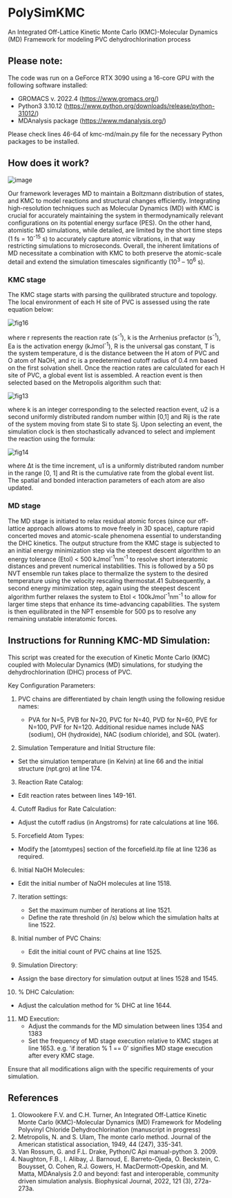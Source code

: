 # PolySimKMC
An Integrated Off-Lattice Kinetic Monte Carlo (KMC)-Molecular Dynamics (MD) Framework for modeling PVC dehydrochlorination process

## Please note: 
The code was run on a GeForce RTX 3090 using a 16-core GPU with the following software installed:
- GROMACS v. 2022.4 (https://www.gromacs.org/)
- Python3 3.10.12 (https://www.python.org/downloads/release/python-31012/)
- MDAnalysis package (https://www.mdanalysis.org/)

Please check lines 46-64 of kmc-md/main.py file for the necessary Python packages to be installed.

## How does it work?
![image](https://github.com/kmc-md/KMC-MD/assets/165834656/33e70717-1763-467c-92c6-ed30997e6262)

Our framework leverages MD to maintain a Boltzmann distribution of states, and KMC to model reactions and structural changes efficiently. Integrating high-resolution techniques such as Molecular Dynamics (MD) with KMC is crucial for accurately maintaining the system in thermodynamically relevant configurations on its potential energy surface (PES).  On the other hand, atomistic MD simulations, while detailed, are limited by the short time steps (1 fs = 10<sup>-15</sup> s) to accurately capture atomic vibrations, in that way restricting simulations to microseconds. Overall, the inherent limitations of MD necessitate a combination with KMC to both preserve the atomic-scale detail and extend the simulation timescales significantly (10<sup>3</sup> – 10<sup>6</sup> s).

### KMC stage
The KMC stage starts with parsing the quilibrated structure and topology. The local environment of each H site of PVC is assessed using the rate equation below:

![fig16](https://github.com/kmc-md/KMC-MD/assets/165834656/6ccfb48d-866b-48b5-9f8a-684c356c8006)

where r represents the reaction rate (s<sup>-1</sup>), k is the Arrhenius prefactor (s<sup>-1</sup>), Ea is the activation energy (kJmol<sup>-1</sup>), R is the universal gas constant, T is the system temperature, d is the distance between the H atom of PVC and O atom of NaOH, and rc is a predetermined cutoff radius of 0.4 nm based on the first solvation shell. 
Once the reaction rates are calculated for each H site of PVC, a global event list is assembled. A reaction event is then selected based on the Metropolis algorithm such that:

![fig13](https://github.com/kmc-md/KMC-MD/assets/165834656/2ad9595f-f59f-4838-9687-c0f4e04311bf)

where k is an integer corresponding to the selected reaction event, u2 is a second uniformly distributed random number within [0,1] and Rij is the rate of the system moving from state Si to state Sj.  Upon selecting an event, the simulation clock is then stochastically advanced to select and implement the reaction using the formula:

![fig14](https://github.com/kmc-md/KMC-MD/assets/165834656/8c7526e8-caa7-424c-b2bf-683eedd333a5)

where Δt is the time increment, u1 is a uniformly distributed random number in the range [0, 1] and Rt is the cumulative rate from the global event list. 
The spatial and bonded interaction parameters of each atom are also updated.

### MD stage
The MD stage is initiated to relax residual atomic forces (since our off-lattice approach allows atoms to move freely in 3D space), capture rapid concerted moves and atomic-scale phenomena essential to understanding the DHC kinetics. The output structure from the KMC stage is subjected to an initial energy minimization step via the steepest descent algorithm to an energy tolerance (Etol) < 500 kJmol<sup>-1</sup>nm<sup>-1</sup> to resolve short interatomic distances and prevent numerical instabilities. This is followed by a 50 ps NVT ensemble run takes place to thermalize the system to the desired temperature using the velocity rescaling thermostat.41 Subsequently, a second energy minimization step, again using the steepest descent algorithm further relaxes the system to Etol < 100kJmol<sup>-1</sup>nm<sup>-1</sup> to allow for larger time steps that enhance its time-advancing capabilities. 
The system is then equilibrated in the NPT ensemble for 500 ps to resolve any remaining unstable interatomic forces.

## Instructions for Running KMC-MD Simulation:
This script was created for the execution of Kinetic Monte Carlo (KMC) coupled with Molecular Dynamics (MD) simulations, for studying the dehydrochlorination (DHC) process of PVC. 

Key Configuration Parameters:
1. PVC chains are differentiated by chain length using the following residue names:
   - PVA for N=5, PVB for N=20, PVC for N=40, PVD for N=60, PVE for N=100, PVF for N=120.
   Additional residue names include NAS (sodium), OH (hydroxide), NAC (sodium chloride), and SOL (water).

2. Simulation Temperature and Initial Structure file: 
  - Set the simulation temperature (in Kelvin) at line 66 and the initial structure (npt.gro) at line 174.

3. Reaction Rate Catalog: 
  - Edit reaction rates between lines 149-161.

4. Cutoff Radius for Rate Calculation: 
  - Adjust the cutoff radius (in Angstroms) for rate calculations at line 166.

5. Forcefield Atom Types: 
  - Modify the [atomtypes] section of the forcefield.itp file at line 1236 as required.

6. Initial NaOH Molecules: 
  - Edit the initial number of NaOH molecules at line 1518.

7. Iteration settings: 
   - Set the maximum number of iterations at line 1521.
   - Define the rate threshold (in /s) below which the simulation halts at line 1522.

8. Initial number of PVC Chains: 
   - Edit the initial count of PVC chains at line 1525.

9. Simulation Directory: 
  - Assign the base directory for simulation output at lines 1528 and 1545.

10. % DHC Calculation: 
   - Adjust the calculation method for % DHC at line 1644.

11. MD Execution: 
    - Adjust the commands for the MD simulation between lines 1354 and 1383
    - Set the frequency of MD stage execution relative to KMC stages at line 1653. 
      e.g. 'if iteration % 1 == 0' signifies MD stage execution after every KMC stage.

Ensure that all modifications align with the specific requirements of your simulation.

## References
1. Olowookere F.V. and C.H. Turner, An Integrated Off-Lattice Kinetic Monte Carlo (KMC)-Molecular Dynamics (MD) Framework for Modeling Polyvinyl Chloride Dehydrochlorination (manuscript in progress)
2. Metropolis, N. and S. Ulam, The monte carlo method. Journal of the American statistical association, 1949, 44 (247),  335-341.
3. Van Rossum, G. and F.L. Drake, Python/C Api manual-python 3. 2009.
4. Naughton, F.B., I. Alibay, J. Barnoud, E. Barreto-Ojeda, O. Beckstein, C. Bouysset, O. Cohen, R.J. Gowers, H. MacDermott-Opeskin, and M. Matta, MDAnalysis 2.0 and beyond: fast and interoperable, community driven simulation analysis. Biophysical Journal, 2022, 121 (3),  272a-273a.
